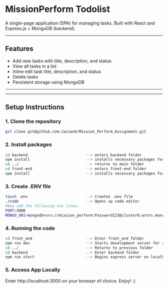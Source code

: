 # MissionPerform Todolist

A single-page application (SPA) for managing tasks. Built with React and Express.js + MongoDB (backend).

---

## Features

- Add new tasks with title, description, and status  
- View all tasks in a list  
- Inline edit task title, description, and status  
- Delete tasks  
- Persistent storage using MongoDB  

---

 

---

## Setup Instructions

### 1. Clone the repository
```bash
git clone git@github.com:JasianE/Mission_Perform_Assignment.git
```

### 2. Install packages
```bash
cd backend                          --> enters backend folder
npm install                         --> installs necessary packages for backend
cd ../                              --> returns to main folder
cd front-end                        --> enters front-end folder
npm install                         --> installs necessary packages for front-end
```

### 3. Create .ENV file
```bash
touch .env                          --> Creates .env file
./code                              --> Opens up code editor
#Now add the following two lines:
PORT=3000
MONGO_URI=mongodb+srv://mission_perform:Password123@cluster0.wrnrs.mongodb.net/?retryWrites=true&w=majority&appName=Cluster0
```

### 4. Running the code
```bash
cd front_end                        --> Enter front_end folder
npm run dev                         --> Starts development server for react on localhost:5173
cd ../                              --> Returns to previous folder
cd backend                          --> Enter backend folder
npm run start                       --> Begins express server on localhost:3000
```

### 5. Access App Locally
Enter http://localhost:3000 on your browser of choice. Enjoy! :)



